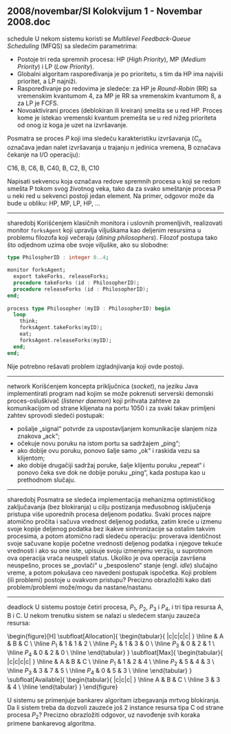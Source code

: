 2008/novembar/SI Kolokvijum 1 - Novembar 2008.doc
--------------------------------------------------------------------------------
schedule
U nekom sistemu  koristi  se *Multilevel Feedback-Queue Scheduling* (MFQS)  sa sledećim parametrima: 

- Postoje tri reda spremnih procesa: HP (*High Priority*), MP (*Medium Priority*)  i  LP  (*Low Priority*). 
- Globalni algoritam raspoređivanja je po prioritetu, s tim da HP ima najviši prioritet, a LP najniži. 
- Raspoređivanje po redovima je sledeće: za HP je *Round-Robin* (RR) sa vremenskim kvantumom 4, za MP je RR sa vremenskim kvantumom 8, a za LP je FCFS. 
- Novoaktivirani proces (deblokiran ili kreiran) smešta se u red HP. Proces kome je istekao vremenski kvantum premešta se u red nižeg prioriteta od onog iz koga je uzet na izvršavanje. 

Posmatra se proces $P$ koji ima sledeću karakteristiku izvršavanja ($C_n$ označava jedan nalet izvršavanja u trajanju n jedinica vremena, B označava čekanje na I/O operaciju): 

C16, B, C6, B, C40, B, C2, B, C10 

Napisati sekvencu koja označava redove spremnih procesa u koji se redom smešta P tokom svog životnog veka, tako da za svako smeštanje procesa P u neki red u sekvenci postoji jedan element. Na primer, odgovor može da bude u obliku: HP, MP, LP, HP, ... 

--------------------------------------------------------------------------------
sharedobj
Korišćenjem klasičnih monitora i uslovnih promenljivih, realizovati monitor `forksAgent` koji upravlja  viljuškama  kao  deljenim  resursima  u  problemu  filozofa  koji  večeraju  (*dining philosophers*). Filozof postupa tako što odjednom uzima obe svoje viljuške, ako su slobodne: 
```ada
type PhilospherID : integer 0..4; 
 
monitor forksAgent; 
  export takeForks, releaseForks; 
  procedure takeForks (id : PhilosopherID); 
  procedure releaseForks (id : PhilosopherID); 
end; 
 
process type Philosopher (myID : PhilosopherID) begin 
  loop 
    think; 
    forksAgent.takeForks(myID); 
    eat; 
    forksAgent.releaseForks(myID); 
  end; 
end; 
```
Nije potrebno rešavati problem izgladnjivanja koji ovde postoji. 

--------------------------------------------------------------------------------
network
Korišćenjem koncepta priključnica (*socket*), na jeziku Java implementirati program nad kojim se  može  pokrenuti serverski demonski  proces-osluškivač  (*listener daemon*)  koji  prihvata zahteve za komunikacijom od strane klijenata na portu 1050 i za svaki takav primljeni zahtev sprovodi sledeći postupak: 

- pošalje  „signal“  potvrde  za  uspostavljanjem  komunikacije  slanjem  niza  znakova „ack“; 
- očekuje novu poruku na istom portu sa sadržajem „ping“; 
- ako dobije ovu poruku, ponovo šalje samo „ok“ i raskida vezu sa klijentom; 
- ako dobije drugačiji sadržaj poruke, šalje klijentu poruku „repeat“ i ponovo čeka sve dok ne dobije poruku „ping“, kada postupa kao u prethodnom slučaju. 

--------------------------------------------------------------------------------
sharedobj
Posmatra se sledeća implementacija mehanizma optimističkog zaključavanja (bez blokiranja) u cilju postizanja međusobnog isključenja pristupa više uporednih procesa deljenom podatku. Svaki  proces  najpre  atomično  pročita  i  sačuva  vrednost  deljenog  podatka,  zatim  kreće  u izmenu svoje kopije deljenog podatka bez ikakve sinhronizacije sa ostalim takvim procesima, a potom atomično radi sledeću operaciju: proverava identičnost svoje sačuvane kopije početne vrednosti  deljenog  podatka  i  njegove  tekuće  vrednosti  i  ako  su  one  iste,  upisuje  svoju izmenjenu verziju, u suprotnom ova operacija vraća neuspeli status. Ukoliko je ova operacija završena neuspešno, proces se „povlači“ u „besposleno“ stanje (engl. *idle*) slučajno vreme, a potom  pokušava  ceo  navedeni  postupak  ispočetka.  Koji  problem  (ili  problemi)  postoje  u ovakvom  pristupu?  Precizno  obrazložiti  kako  dati  problem/problemi  može/mogu  da nastane/nastanu. 

--------------------------------------------------------------------------------
deadlock
U sistemu postoje četiri procesa, $P_1$, $P_2$, $P_3$ i $P_4$, i tri tipa resursa A, B i C. U nekom trenutku sistem se nalazi u sledećem stanju zauzeća resursa: 

\begin{figure}[H]
\subfloat[Allocation]{
\begin{tabular}{ |c|c|c|c| }
\hline
   & A & B & C \\
\hline
$P_1$ & 1 & 1 & 2 \\
\hline
$P_2$ & 1 & 3 & 0 \\
\hline
$P_3$ & 0 & 2 & 1 \\
\hline
$P_4$ & 0 & 2 & 0 \\
\hline
\end{tabular}
}
\subfloat[Max]{
\begin{tabular}{ |c|c|c|c| }
\hline
   & A & B & C \\
\hline
$P_1$ & 1 & 2 & 4 \\
\hline
$P_2$ & 5 & 4 & 3 \\
\hline
$P_3$ & 3 & 7 & 5 \\
\hline
$P_4$ & 0 & 5 & 3 \\
\hline
\end{tabular}
}
\subfloat[Available]{
\begin{tabular}{ |c|c|c| }
\hline
A & B & C \\
\hline
3 & 3 & 4 \\
\hline
\end{tabular}
}
\end{figure}

U sistemu se primenjuje bankarev algoritam izbegavanja mrtvog blokiranja. Da li sistem treba da dozvoli zauzeće još 2 instance resursa tipa   C od strane procesa $P_2$? Precizno obrazložiti odgovor, uz navođenje svih koraka primene bankarevog algoritma.
